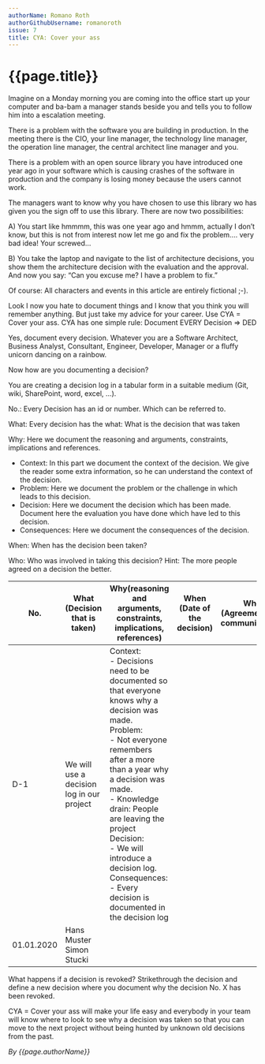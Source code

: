 ```yaml
---
authorName: Romano Roth
authorGithubUsername: romanoroth
issue: 7
title: CYA: Cover your ass
---
```

# {{page.title}}

Imagine on a Monday morning you are coming into the office start up your computer and ba-bam a manager stands beside you and tells you to follow him into a escalation meeting. 

There is a problem with the software you are building in production. In the meeting there is the CIO, your line manager, the technology line manager, the operation line manager, the central architect line manager and you. 

There is a problem with an open source library you have introduced one year ago in your software which is causing crashes of the software in production and the company is losing money because the users cannot work.

The managers want to know why you have chosen to use this library wo has given you the sign off to use this library. 
There are now two possibilities: 

A)	You start like hmmmm, this was one year ago and hmmm, actually I don’t know, but this is not from interest now let me go and fix the problem….
very bad idea! Your screwed…

B)	You take the laptop and navigate to the list of architecture decisions, you show them the architecture decision with the evaluation and the approval. And now you say: “Can you excuse me? I have a problem to fix.”

Of course: All characters and events in this article are entirely fictional ;-).

Look I now you hate to document things and I know that you think you will remember anything. But just take my advice for your career.
Use CYA = Cover your ass. 
CYA has one simple rule: Document EVERY Decision => DED

Yes, document every decision. Whatever you are a Software Architect, Business Analyst, Consultant, Engineer, Developer, Manager or a fluffy unicorn dancing on a rainbow. 

Now how are you documenting a decision? 

You are creating a decision log in a tabular form in a suitable medium (Git, wiki, SharePoint, word, excel, …).

No.: Every Decision has an id or number. Which can be referred to. 

What: Every decision has the what: What is the decision that was taken

Why: Here we document the reasoning and arguments, constraints, implications and references. 

-	Context: In this part we document the context of the decision. We give the reader some extra information, so he can understand the context of the decision. 
-	Problem: Here we document the problem or the challenge in which leads to this decision. 
-	Decision: Here we document the decision which has been made. Document here the evaluation you have done which have led to this decision.
-	Consequences: Here we document the consequences of the decision.

When: When has the decision been taken?

Who: Who was involved in taking this decision? Hint: The more people agreed on a decision the better. 

| No.| What (Decision that is taken)| Why(reasoning and arguments, constraints, implications, references)| When (Date of the decision) | Who (Agreement and communication) |
| - | -- | ----| -----| ---- |
| D-1| We will use a decision log in our project | Context:<br>-	Decisions need to be documented so that everyone knows why a decision was made.<br> Problem:<br>- Not everyone remembers after a more than a year why a decision was made.<br>- Knowledge drain: People are leaving the project<br>Decision:<br>- We will introduce a decision log.<br>Consequences:<br>- Every decision is documented in the decision log
 |01.01.2020 | Hans Muster Simon Stucki|

What happens if a decision is revoked? Strikethrough the decision and define a new decision where you document why the decision No. X has been revoked. 

CYA = Cover your ass will make your life easy and everybody in your team will know where to look to see why a decision was taken so that you can move to the next project without being hunted by unknown old decisions from the past. 


*By {{page.authorName}}*

